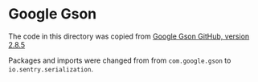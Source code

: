 # Google Gson

The code in this directory was copied from [Google Gson GitHub, version 2.8.5](https://github.com/google/gson/tree/gson-parent-2.8.5/gson/src/main/java/com/google/gson)

Packages and imports were changed from from `com.google.gson` to `io.sentry.serialization`.
